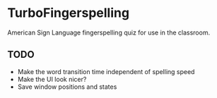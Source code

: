 # TurboFingerspelling
American Sign Language fingerspelling quiz for use in the classroom.

TODO
----
- Make the word transition time independent of spelling speed
- Make the UI look nicer?
- Save window positions and states